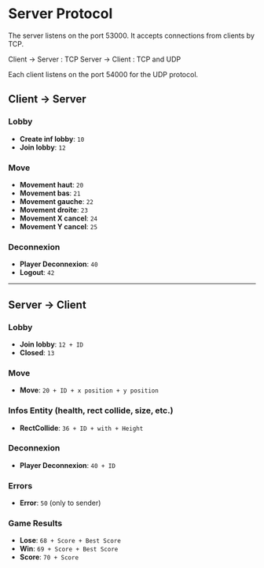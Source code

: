 # Server Protocol

The server listens on the port 53000.
It accepts connections from clients by TCP.

Client -> Server : TCP
Server -> Client : TCP and UDP

Each client listens on the port 54000 for the UDP protocol.



## Client → Server

### Lobby
- **Create inf lobby**: `10`
- **Join lobby**: `12`

### Move
- **Movement haut**: `20`
- **Movement bas**: `21`
- **Movement gauche**: `22`
- **Movement droite**: `23`
- **Movement X cancel**: `24`
- **Movement Y cancel**: `25`

### Deconnexion
- **Player Deconnexion**: `40`
- **Logout**: `42`

---

## Server → Client

### Lobby
- **Join lobby**: `12 + ID`
- **Closed**: `13`

### Move
- **Move**: `20 + ID + x position + y position`

### Infos Entity (health, rect collide, size, etc.)
- **RectCollide**: `36 + ID + with + Height`

### Deconnexion
- **Player Deconnexion**: `40 + ID`

### Errors
- **Error**: `50` (only to sender)

### Game Results
- **Lose**: `68 + Score + Best Score`
- **Win**: `69 + Score + Best Score`
- **Score**: `70 + Score`
